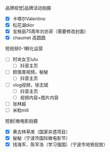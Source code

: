 品牌视觉|品牌活动拍摄

- [x] 卡塔尔Valentino
- [x] 松花湖dior
- [x] 宝格丽75周年刘亦菲（需要修改封面）
- [x] chaumet 高圆圆

短视频0-1孵化运营

- [ ] 时尚女王lulu
  - [ ] 抖音主页

- [ ] 颜值类视频，秘秘
  - [ ] 抖音主页

- [ ] vlog视频，徐志斌
  - [ ] 抖音主页
  - [ ] 视频内容+图片内容

- [ ] 张林超
- [ ] 米粒mili

短剧|微电影拍摄

- [x] 黄古林草席（国家非遗项目）
- [x] 秘秘（宁波市国际微电影节）
- [x] 钱海军、陈军浩（学习强国）（宁波市地铁投放）